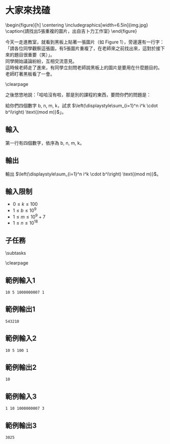# 大家來找碴

\begin{figure}[h]
\centering
\includegraphics[width=6.5in]{img.jpg}
\caption{請找出5張重複的圖片，出自吉卜力工作室}
\end{figure}

今天一走進教室，就看到黑板上貼著一張圖片（如 Figure 1），旁邊還有一行字：「請各位同學觀察這張圖，有5張圖片重複了，在老師來之前找出來，這對於接下來的題目很重要（笑）」。  
同學開始議論紛紛，互相交流意見。  
這時候老師走了進來，有同學立刻問老師說黑板上的圖片是要用在什麼題目的。  
老師盯著黑板看了一會。  

\clearpage

之後悠悠地說：「哈哈沒有啦，那是別的課程的東西，要問你們的問題是：  

給你們四個數字 $\text{b, n, m, k}$，試求 $\left(\displaystyle\sum_{i=1}^n i^k \cdot b^i\right) \text{(mod m)}$」。  

## 輸入
第一行有四個數字，依序為 $\text{b, n, m, k}$。  

## 輸出
輸出 $\left(\displaystyle\sum_{i=1}^n i^k \cdot b^i\right) \text{(mod m)}$。  

## 輸入限制
 - $0 \leq k \leq 100$
 - $1 \leq b \leq 10^9$
 - $1 \leq m \leq 10^9+7$
 - $1 \leq n \leq 10^{18}$

## 子任務
\subtasks

\clearpage

## 範例輸入1
```
10 5 1000000007 1
```

## 範例輸出1
```
543210
```

## 範例輸入2
```
10 5 100 1
```

## 範例輸出2
```
10
```

## 範例輸入3
```
1 10 1000000007 3
```

## 範例輸出3
```
3025
```
